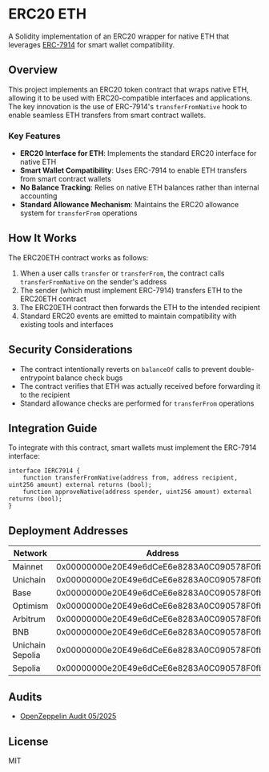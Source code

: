 # ERC20 ETH

A Solidity implementation of an ERC20 wrapper for native ETH that leverages [ERC-7914](https://github.com/ethereum/ERCs/pull/987) for smart wallet compatibility.

## Overview

This project implements an ERC20 token contract that wraps native ETH, allowing it to be used with ERC20-compatible interfaces and applications. The key innovation is the use of ERC-7914's `transferFromNative` hook to enable seamless ETH transfers from smart contract wallets.

### Key Features

- **ERC20 Interface for ETH**: Implements the standard ERC20 interface for native ETH
- **Smart Wallet Compatibility**: Uses ERC-7914 to enable ETH transfers from smart contract wallets
- **No Balance Tracking**: Relies on native ETH balances rather than internal accounting
- **Standard Allowance Mechanism**: Maintains the ERC20 allowance system for `transferFrom` operations

## How It Works

The ERC20ETH contract works as follows:

1. When a user calls `transfer` or `transferFrom`, the contract calls `transferFromNative` on the sender's address
2. The sender (which must implement ERC-7914) transfers ETH to the ERC20ETH contract
3. The ERC20ETH contract then forwards the ETH to the intended recipient
4. Standard ERC20 events are emitted to maintain compatibility with existing tools and interfaces

## Security Considerations

- The contract intentionally reverts on `balanceOf` calls to prevent double-entrypoint balance check bugs
- The contract verifies that ETH was actually received before forwarding it to the recipient
- Standard allowance checks are performed for `transferFrom` operations

## Integration Guide

To integrate with this contract, smart wallets must implement the ERC-7914 interface:

```solidity
interface IERC7914 {
    function transferFromNative(address from, address recipient, uint256 amount) external returns (bool);
    function approveNative(address spender, uint256 amount) external returns (bool);
}

```

## Deployment Addresses

| Network | Address | Commit Hash | Version |
|---------|---------|------------|---------|
| Mainnet | 0x00000000e20E49e6dCeE6e8283A0C090578F0fb9 | 455edd8a39d928be8514a8c02e1e4fea4355b404 | v1.0.0 |
| Unichain | 0x00000000e20E49e6dCeE6e8283A0C090578F0fb9 | 455edd8a39d928be8514a8c02e1e4fea4355b404 | v1.0.0 |
| Base | 0x00000000e20E49e6dCeE6e8283A0C090578F0fb9 | 455edd8a39d928be8514a8c02e1e4fea4355b404 | v1.0.0 |
| Optimism | 0x00000000e20E49e6dCeE6e8283A0C090578F0fb9 | 455edd8a39d928be8514a8c02e1e4fea4355b404 | v1.0.0 |
| Arbitrum | 0x00000000e20E49e6dCeE6e8283A0C090578F0fb9 | 455edd8a39d928be8514a8c02e1e4fea4355b404 | v1.0.0 |
| BNB | 0x00000000e20E49e6dCeE6e8283A0C090578F0fb9 | 455edd8a39d928be8514a8c02e1e4fea4355b404 | v1.0.0 |
| Unichain Sepolia | 0x00000000e20E49e6dCeE6e8283A0C090578F0fb9 | 455edd8a39d928be8514a8c02e1e4fea4355b404 | v1.0.0 |
| Sepolia | 0x00000000e20E49e6dCeE6e8283A0C090578F0fb9 | 455edd8a39d928be8514a8c02e1e4fea4355b404 | v1.0.0 |


## Audits
- [OpenZeppelin Audit 05/2025](audits/OpenZeppelin_audit.pdf)

## License
MIT